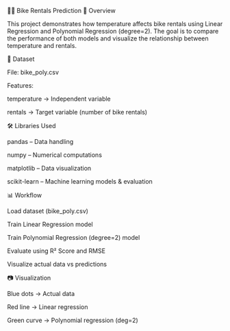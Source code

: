 🚴‍♂️ Bike Rentals Prediction 
📌 Overview

This project demonstrates how temperature affects bike rentals using Linear Regression and Polynomial Regression (degree=2).
The goal is to compare the performance of both models and visualize the relationship between temperature and rentals.

📂 Dataset

File: bike_poly.csv

Features:

temperature → Independent variable

rentals → Target variable (number of bike rentals)

🛠️ Libraries Used

pandas – Data handling

numpy – Numerical computations

matplotlib – Data visualization

scikit-learn – Machine learning models & evaluation

📊 Workflow

Load dataset (bike_poly.csv)

Train Linear Regression model

Train Polynomial Regression (degree=2) model

Evaluate using R² Score and RMSE

Visualize actual data vs predictions

📷 Visualization

Blue dots → Actual data

Red line → Linear regression

Green curve → Polynomial regression (deg=2)